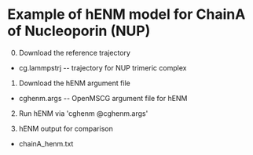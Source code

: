 Example of hENM model for ChainA of Nucleoporin (NUP)
======================================================

0. Download the reference trajectory

  * cg.lammpstrj -- trajectory for NUP trimeric complex

1. Download the hENM argument file

  * cghenm.args -- OpenMSCG argument file for hENM

2. Run hENM via 'cghenm @cghenm.args'

3. hENM output for comparison

  * chainA_henm.txt

